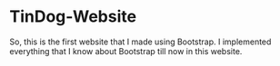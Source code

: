 # TinDog-Website
So, this is the first website that I made using Bootstrap. I implemented everything that I know about Bootstrap till now in this website.
